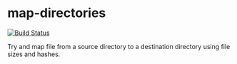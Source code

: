 # map-directories

[![Build Status](https://travis-ci.org/obruchez/map-directories.svg?branch=master)](https://travis-ci.org/obruchez/map-directories)

Try and map file from a source directory to a destination directory using file sizes and hashes.
